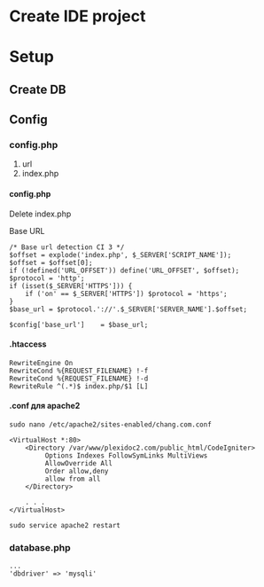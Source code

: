 # Create IDE project

# Setup
## Create DB
## Config
### config.php
1. url
2. index.php

#### config.php
 Delete index.php 
 
 Base URL
 ````
 /* Base url detection CI 3 */
 $offset = explode('index.php', $_SERVER['SCRIPT_NAME']);
 $offset = $offset[0];
 if (!defined('URL_OFFSET')) define('URL_OFFSET', $offset);
 $protocol = 'http';
 if (isset($_SERVER['HTTPS'])) {
     if ('on' == $_SERVER['HTTPS']) $protocol = 'https';
 }
 $base_url = $protocol.'://'.$_SERVER['SERVER_NAME'].$offset;
 
 $config['base_url']	= $base_url;
 ````

#### .htaccess
````
RewriteEngine On
RewriteCond %{REQUEST_FILENAME} !-f
RewriteCond %{REQUEST_FILENAME} !-d
RewriteRule ^(.*)$ index.php/$1 [L]
````
#### .conf для apache2
````
sudo nano /etc/apache2/sites-enabled/chang.com.conf

<VirtualHost *:80>
    <Directory /var/www/plexidoc2.com/public_html/CodeIgniter>
         Options Indexes FollowSymLinks MultiViews
         AllowOverride All
         Order allow,deny
         allow from all
    </Directory>

    . . .
</VirtualHost>

sudo service apache2 restart
````

### database.php 
````
...
'dbdriver' => 'mysqli'
````



